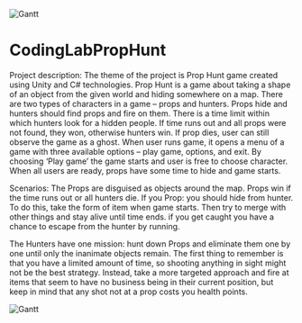 ![Gantt](https://user-images.githubusercontent.com/67787196/121776920-490a6500-cbb1-11eb-9094-b19f9a1a136c.png)
# CodingLabPropHunt
Project description:
The theme of the project is Prop Hunt game created using Unity and C# technologies. Prop Hunt is a game about taking a shape of an object from the given world and hiding somewhere on a map. There are two types of characters in a game – props and hunters. Props hide and hunters should find props and fire on them. There is a time limit within which hunters look for a hidden people. If time runs out and all props were not found, they won, otherwise hunters win. If prop dies, user can still observe the game as a ghost. 
When user runs game, it opens a menu of a game with three available options – play game, options, and exit. By choosing ‘Play game’ the game starts and user is free to choose character. When all users are ready, props have some time to hide and game starts.

Scenarios:
The Props are disguised as objects around the map. Props win if the time runs out or all hunters die. If you Prop: you should hide from hunter. To do this, take the form of item when game starts. Then try to merge with other things and stay alive until time ends. if you get caught you have a chance to escape from the hunter by running.

The Hunters have one mission: hunt down Props and eliminate them one by one until only the inanimate objects remain. The first thing to remember is that you have a limited amount of time, so shooting anything in sight might not be the best strategy. Instead, take a more targeted approach and fire at items that seem to have no business being in their current position, but keep in mind that any shot not at a prop costs you health points.


![Gantt](https://user-images.githubusercontent.com/67787196/121776924-51fb3680-cbb1-11eb-8391-a62dc6ee74fc.png)
